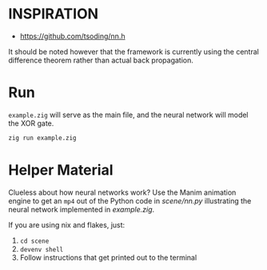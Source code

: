 # INSPIRATION
- https://github.com/tsoding/nn.h

It should be noted however that the framework is currently using the central difference theorem rather than actual back propagation.

# Run 
`example.zig` will serve as the main file, and the neural network will model the XOR gate.
```bash
zig run example.zig
```

# Helper Material

Clueless about how neural networks work? Use the Manim animation engine to get an `mp4` out of the Python code in *scene/nn.py* illustrating the neural network implemented in *example.zig*.

If you are using nix and flakes, just:
1. `cd scene`
2. `devenv shell`
3. Follow instructions that get printed out to the terminal
